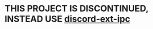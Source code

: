 # THIS PROJECT IS DISCONTINUED, INSTEAD USE [discord-ext-ipc](https://github.com/Ext-Creators/discord-ext-ipc)
